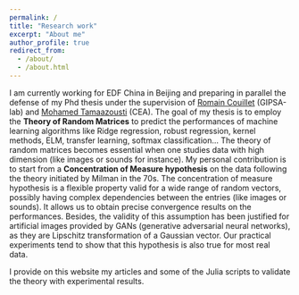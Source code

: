 ```yaml
---
permalink: /
title: "Research work"
excerpt: "About me"
author_profile: true
redirect_from: 
  - /about/
  - /about.html
---
```


I am currently working for EDF China in Beijing and preparing in parallel the defense of my Phd thesis under the supervision of [Romain Couillet](https://romaincouillet.hebfree.org/) (GIPSA-lab) and [Mohamed Tamaazousti](http://mohamed-tamaazousti.com/) (CEA). The goal of my thesis is to employ the <strong>Theory of Random Matrices</strong> to predict the performances of machine learning algorithms like Ridge regression, robust regression, kernel methods, ELM, transfer learning, softmax classification... The theory of random matrices becomes essential when one studies data with high dimension (like images or sounds for instance). My personal contribution is to start from a <strong>Concentration of Measure hypothesis</strong> on the data following the theory initiated by Milman in the 70s. The concentration of measure hypothesis is a flexible property valid for a wide range of random vectors, possibly having complex dependencies between the entries (like images or sounds). It allows us to obtain precise convergence results on the performances. Besides, the validity of this assumption has been justified for artificial images provided by GANs (generative adversarial neural networks), as they are Lipschitz transformation of a Gaussian vector. Our practical experiments tend to show that this hypothesis is also true for most real data.

I provide on this website my articles and some of the Julia scripts to validate the theory with experimental results.


